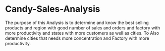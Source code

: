 # Candy-Sales-Analysis
The purpose of this Analysis is to determine and know the best selling products and region with good number of sales and orders and factory with more productivity and states with more customers as well as cities. To Also determine cities that needs more concentration and Factory with more productivity.
